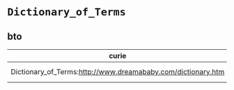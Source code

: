 # `Dictionary_of_Terms`
## bto
| curie                                                        |   usages | nodes                                                                                                           |
|--------------------------------------------------------------|----------|-----------------------------------------------------------------------------------------------------------------|
| Dictionary_of_Terms:http://www.dreamababy.com/dictionary.htm |        1 | [http://purl.obolibrary.org/obo/BTO:0000242](https://bioregistry.io/http://purl.obolibrary.org/obo/BTO:0000242) |
